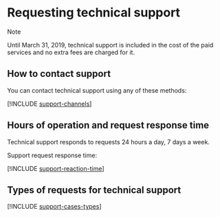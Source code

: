 # Requesting technical support

> [!NOTE]
> 
> Until March 31, 2019, technical support is included in the cost of the paid services and no extra fees are charged for it.

## How to contact support

You can contact technical support using any of these methods:

  [!INCLUDE [support-channels](../_includes/support-channels.md)]

## Hours of operation and request response time

Technical support responds to requests 24 hours a day, 7 days a week.

Support request response time:

  [!INCLUDE [support-reaction-time](../_includes/support-reaction-time.md)]

## Types of requests for technical support

[!INCLUDE [support-cases-types](../_includes/support-cases-types.md)]


